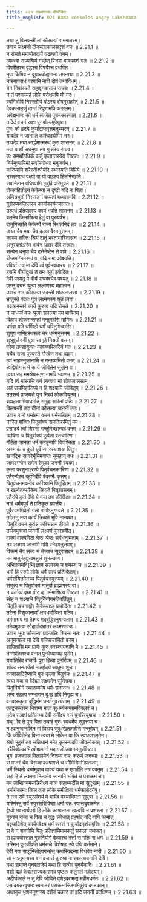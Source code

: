 ```yaml
---
title: ०२१ लक्ष्मणस्य वीर्योक्तिः
title_english: 021 Rama consoles angry Lakshmana

---
```

<div class="audioEmbed"  caption="श्रीराम-हरिसीताराममूर्ति-घनपाठिभ्यां वचनम्" src="https://archive.org/download/Ramayana-recitation-Sriram-harisItArAmamUrti-Ghanapaati-v2/Kanda_2/Kanda_2_AYK-021-Lakshmnasya_Viryokthihi.mp3"></div>

  
तथा तु विलपन्तीं तां कौसल्यां राममातरम्।  
उवाच लक्ष्मणो दीनस्तत्कालसदृशं वचः ॥ 2.21.1 ॥   
न रोचते ममाप्येतदार्ये यद्राघवो वनम्।  
त्यक्त्वा राज्यश्रियं गच्छेत् स्त्रिया वाक्यवशं गतः ॥ 2.21.2 ॥   
विपरीतश्च वृद्धश्च विषयैश्च प्रधर्षितः।  
नृपः किमिव न ब्रूयाच्चोद्यमानः समन्मथः ॥ 2.21.3 ॥   
नास्यापराधं पश्यामि नापि दोषं तथाविधम्।  
येन निर्वास्यते राष्ट्राद्वनवासाय राघवः ॥ 2.21.4 ॥   
न तं पश्याम्यहं लोके परोक्षमपि यो नरः।  
स्वमित्रोपि निरस्तोपि योऽस्य दोषमुदाहरेत् ॥ 2.21.5 ॥   
देवकल्पमृजुं दान्तं रिपूणामपि वत्सलम्।  
अवेक्षमाणः को धर्मं त्यजेत् पुत्रमकारणात् ॥ 2.21.6 ॥   
तदिदं वचनं राज्ञः पुनर्बाल्यमुपेयुषः।  
पुत्रः को हृदये कुर्याद्राजवृत्तमनुस्मरन् ॥ 2.21.7 ॥   
यावदेव न जानाति कश्चिदर्थमिमं नरः।  
तावदेव मया सार्द्धमात्मस्थं कुरु शासनम् ॥ 2.21.8 ॥   
मया पार्श्वे सधनुषा तव गुप्तस्य राघव।  
कः समर्थोऽधिकं कर्तुं कृतान्तस्येव तिष्ठतः ॥ 2.21.9 ॥   
निर्मनुष्यामिमां सर्वामयोध्यां मनुजर्षभ।  
करिष्यामि शरैस्तीक्ष्णैर्यदि स्थास्यति विप्रिये ॥ 2.21.10 ॥   
भरतस्याथ पक्ष्यो वा यो वाऽस्य हितमिच्छति।  
सर्वानेतान् वधिष्यामि मृदुर्हि परिभूयते ॥ 2.21.11 ॥   
प्रोत्साहितोऽयं कैकेय्या स दुष्टो यदि नः पिता।  
अमित्रभूतो निस्सङ्गं वध्यतां बध्यतामपि ॥ 2.21.12 ॥   
गुरोरप्यवलिप्तस्य कार्याकार्यमजानतः।  
उत्पथं प्रतिपन्नस्य कार्यं भवति शासनम् ॥ 2.21.13 ॥   
बलमेष किमाश्रित्य हेतुं वा पुरुषर्षभ।  
दातुमिच्छति कैकेय्यै राज्यं स्थितमिदं तव ॥ 2.21.14 ॥   
त्वया चैव मया चैव कृत्वा वैरमनुत्तमम्।  
कास्य शक्तिः श्रियं दातुं भरतायारिशासन ॥ 2.21.15 ॥   
अनुरक्तोऽस्मि भावेन भ्रातरं देवि तत्त्वतः।  
सत्येन धनुषा चैव दत्तेनेष्टेन ते शपे ॥ 2.21.16 ॥   
दीप्तमग्निमरण्यं वा यदि रामः प्रवेक्ष्यति।  
प्रविष्टं तत्र मां देवि त्वं पूर्वमवधारय ॥ 2.21.17 ॥   
हरामि वीर्याद्दुःखं ते तमः सूर्य इवोदितः।  
देवी पश्यतु मे वीर्यं राघवश्चैव पश्यतु ॥ 2.21.18 ॥   
एतत्तु वचनं श्रुत्वा लक्ष्मणस्य महात्मनः।  
उवाच रामं कौसल्या रुदन्ती शोकलालसा ॥ 2.21.19 ॥   
भ्रातुस्ते वदतः पुत्र लक्ष्मणस्य श्रुतं त्वया।  
यदत्रानन्तरं कार्यं कुरुष्व यदि रोचते ॥ 2.21.20 ॥   
न चाधर्म्यं वचः श्रुत्वा सपत्न्या मम भाषितम्।  
विहाय शोकसन्तप्तां गन्तुमर्हसि मामितः ॥ 2.21.21 ॥   
धर्मज्ञ यदि धर्मिष्ठो धर्मं चरितुमिच्छसि।  
शुश्रूष मामिहस्थस्त्वं चर धर्ममनुत्तमम् ॥ 2.21.22 ॥   
शुश्रूषुर्जननीं पुत्रः स्वगृहे नियतो वसन्।  
परेण तपसायुक्तः काश्यपस्त्रिदिवं गतः ॥ 2.21.23 ॥   
यथैव राजा पूज्यस्ते गौरवेण तथा ह्यहम्।  
त्वां नाहमनुजानामि न गन्तव्यमितो वनम् ॥ 2.21.24 ॥   
त्वद्वियोगान्न मे कार्यं जीवितेन सुखेन वा।  
त्वया सह ममश्रेयस्तृणानामपि भक्षणम् ॥ 2.21.25 ॥   
यदि त्वं यास्यसि वनं त्यक्त्वा मां शोकलालसाम्।  
अहं प्रायमिहासिष्ये न हि शक्ष्यामि जीवितुम् ॥ 2.21.26 ॥   
ततस्त्वं प्राप्स्यसे पुत्र निरयं लोकविश्रुतम्।  
ब्रह्महत्यामिवाधर्मात् समुद्रः सरितां पतिः ॥ 2.21.27 ॥   
विलपन्तीं तदा दीनां कौसल्यां जननीं ततः।  
उवाच रामो धर्मात्मा वचनं धर्मसंहितम् ॥ 2.21.28 ॥   
नास्ति शक्तिः पितुर्वाक्यं समतिक्रमितुं मम।  
प्रसादये त्वां शिरसा गन्तुमिच्छाम्यहं वनम् ॥ 2.21.29 ॥   
ऋषिणा च पितुर्वाक्यं कुर्वता व्रतचारिणा।  
गौर्हता जानता धर्मं कण्डुनापि विपश्चिता ॥ 2.21.30 ॥   
अस्माकं च कुले पूर्वं सगरस्याज्ञया पितुः।  
खनद्भिः सागरैर्भूमिमवाप्तः सुमहान् वधः ॥ 2.21.31 ॥   
जामदग्न्येन रामेण रेणुका जननी स्वयम्।  
कृत्ता परशुनाऽरण्ये पितुर्वचनकारिणा ॥ 2.21.32 ॥   
एतैरन्यैश्च बहुभिर्देवि देवसमैः कृतम्।  
पितुर्वचनमक्लीबं करिष्यामि पितुर्हितम् ॥ 2.21.33 ॥   
न खल्वेतन्मयैकेन क्रियते पितृशासनम्।  
एतैरपि कृतं देवि ये मया तव कीर्त्तिताः ॥ 2.21.34 ॥   
नाहं धर्ममपूर्वं ते प्रतिकूलं प्रवर्त्तये।  
पूर्वैरयमभिप्रेतो गतो मार्गोऽनुगम्यते ॥ 2.21.35 ॥   
तदेतत्तु मया कार्यं क्रियते भुवि नान्यथा।  
पितुर्हि वचनं कुर्वन्न कश्चिन्नाम हीयते ॥ 2.21.36 ॥   
तामेवमुक्त्वा जननीं लक्ष्मणं पुनरब्रवीत्।  
वाक्यं वाक्यविदां श्रेष्ठः श्रेष्ठः सर्वधनुष्मताम् ॥ 2.21.37 ॥   
तव लक्ष्मण जानामि मयि स्नेहमनुत्तमम्।  
विक्रमं चैव सत्त्वं च तेजश्च सुदुरासदम् ॥ 2.21.38 ॥   
मम मातुर्महद्दुःखमतुलं शुभलक्षण।  
अभिप्रायमवि(भि)ज्ञाय सत्यस्य च शमस्य च ॥ 2.21.39 ॥   
धर्मो हि परमो लोके धर्मे सत्यं प्रतिष्ठितम्।  
धर्मसंश्रितमेतच्च पितुर्वचनमुत्तमम् ॥ 2.21.40 ॥   
संश्रुत्य च पितुर्वाक्यं मातुर्वा ब्राह्मणस्य वा।  
न कर्त्तव्यं वृथा वीर ध्ार्ममाश्रित्य तिष्ठता ॥ 2.21.41 ॥   
सोहं न शक्ष्यामि पितुर्नियोगमतिवर्तितुम्।  
पितुर्हि वचनाद्वीर कैकेय्याऽहं प्रचोदितः ॥ 2.21.42 ॥   
तदेनां विसृजानार्यां क्षत्रधर्माश्रितां मतिम्।  
धर्ममाश्रय मा तैक्ष्ण्यं मद्बुद्धिरनुगम्यताम् ॥ 2.21.43 ॥   
तमेवमुक्त्वा सौहार्दादभ्रातरं लक्ष्मणाग्रजः।  
उवाच भूयः कौसल्यां प्राञ्जलिः शिरसा नतः ॥ 2.21.44 ॥   
अनुमन्यस्व मां देवि गमिष्यन्तमितो वनम्।  
शापितासि मम प्राणैः कुरु स्वस्त्ययनानि मे ॥ 2.21.45 ॥   
तीर्णप्रतिज्ञश्च वनात् पुनरेष्याम्यहं पुरीम्।  
ययातिरिव राजर्षिः पुरा हित्वा पुनर्दिवम् ॥ 2.21.46 ॥   
शोकः सन्धार्यतां मातर्हृदये साधुमा शुचः।  
वनवासादिहैष्यामि पुनः कृत्वा पितुर्वचः ॥ 2.21.47 ॥   
त्वया मया च वैदेह्या लक्ष्मणेन सुमित्रया।  
पितुर्नियोगे स्थातव्यमेष धर्मः सनातनः ॥ 2.21.48 ॥   
अम्ब संहृत्य सम्भारान् दुःखं हृदि निगृह्य च।  
वनवासकृता बुद्धिर्मम धर्म्यानुवर्त्त्यताम् ॥ 2.21.49 ॥   
एतद्वचस्तस्य निशम्य माता सुधर्म्यमव्यग्रमविक्लवं च।  
मृतेव सञ्ज्ञां प्रतिलभ्य देवी समीक्ष्य रामं पुनरित्युवाच ॥ 2.21.50 ॥   
यथ्ौव ते पुत्र पिता तथाहं गुरुः स्वधर्मेण सुहृत्तया च।  
न त्वानुजानामिन मां विहाय सुदुःखितामर्हसि गन्तुमेवम् ॥ 2.21.51 ॥   
किं जीवितेनेह विना त्वया मे लोकेन वा किं स्वधयाऽमृतेन।  
श्रेयो मुहूर्त्तं तव सन्निधानं ममेह कृत्स्नादपि जीवलोकात् ॥ 2.21.52 ॥   
नरैरिवोल्काभिरपोह्यमानो महागजोऽध्वानमनुप्रविष्टः।  
भूयः प्रजज्वाल विलापमेनं निशम्य रामः करुणं जनन्याः ॥ 2.21.53 ॥   
स मातरं चैव विसञ्ज्ञकल्पामर्त्तं च सौमित्रिमभिप्रतप्तम्।  
धर्मे स्थितो धर्म्यमुवाच वाक्यं यथा स एवार्हति तत्र वक्तुम् ॥ 2.21.54 ॥   
अहं हि ते लक्ष्मण नित्यमेव जानामि भक्तिं च पराक्रमं च।  
मम त्वभिप्रायमसन्निरीक्ष्य मात्रा सहाभ्यर्दसि मां सुदुःखम् ॥ 2.21.55 ॥   
धर्मार्थकामाः किल तात लोके समीक्षिता धर्मफलोदयेषु।  
ते तत्र सर्वे स्युरसंशयं मे भार्येव वश्याभिमता सुपुत्रा ॥ 2.21.56 ॥   
यस्मिंस्तु सर्वे स्युरसन्निविष्टा धर्मो यतः स्यात्तदुपक्रमेत।  
द्वेष्यो भवत्यर्थपरो हि लोके कामात्मता खल्वपि न प्रशस्ता ॥ 2.21.57 ॥   
गुरुश्च राजा च पिता च वृद्धः क्रोधात् प्रहर्षाद् यदि वापि कामात्।  
यद्व्यादिशेत् कार्यमवेक्ष्य धर्मं कस्तं न कुर्यादनृशंसवृत्तिः ॥ 2.21.58 ॥   
स वै न शक्नोमि पितुः प्रतिज्ञामिमामकर्तुं सकलां यथावत्।  
स ह्यावयोस्तात गुरुर्नियोगे देव्याश्च भर्त्ता स गतिः स धर्मः ॥ 2.21.59 ॥   
तस्मिन् पुनर्जीवति धर्मराजे विशेषतः स्वे पथि वर्त्तमाने।  
देवी मया सार्द्धमितोऽपगच्छेत् कथंस्विदन्या विधवेव नारी ॥ 2.21.60 ॥   
सा माऽनुमन्यस्व वनं व्रजन्तं कुरुष्व नः स्वस्त्ययनानि देवि।  
यथा समाप्ते पुनराव्रजेयं यथा हि सत्येव पुनर्ययातिः ॥ 2.21.61 ॥   
यशो ह्यहं केवलराज्यकारणन्न पृष्ठतः कर्तुमलं महोदयम्।  
अदीर्घकाले न तु देवि जीविते वृणेऽवरामद्य महीमधर्मतः ॥ 2.21.62 ॥   
प्रसादयन्नरवृषभः स्वमातरं पराक्रमाज्जिगमिषुरेव दण्डकान्।  
अथानुजं भृशमनुशास्य दर्शनं चकार तां हृदि जननीं प्रदक्षिणम् ॥ 2.21.63 ॥   